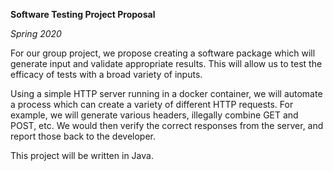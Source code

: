 
**Software Testing Project Proposal**

*Spring 2020*

For our group project, we propose creating a software package which will generate input and validate appropriate results. This will allow us to test the efficacy of tests with a broad variety of inputs.

Using a simple HTTP server running in a docker container, we will automate a process which can create a variety of different HTTP requests. For example, we will generate various headers, illegally combine GET and POST, etc. We would then verify the correct responses from the server, and report those back to the developer.

This project will be written in Java.
